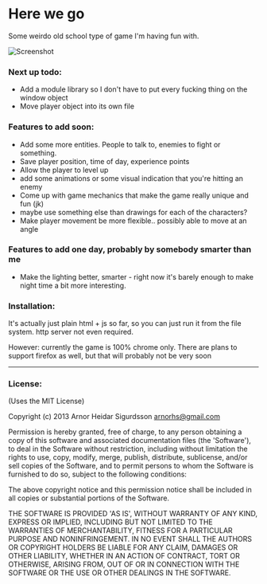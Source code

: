 # Here we go

Some weirdo old school type of game I'm having fun with.

![Screenshot](http://f.cl.ly/items/083a2J3c0l3o3n0w1D29/Screen%20Shot%202013-03-17%20at%2010.47.46%20PM.png)

### Next up todo:
- Add a module library so I don't have to put every fucking thing on the window object
- Move player object into its own file

### Features to add soon:
- Add some more entities. People to talk to, enemies to fight or something.
- Save player position, time of day, experience points
- Allow the player to level up
- add some animations or some visual indication that you're hitting an enemy
- Come up with game mechanics that make the game really unique and fun (jk)
- maybe use something else than drawings for each of the characters?
- Make player movement be more flexible.. possibly able to move at an angle

### Features to add one day, probably by somebody smarter than me
- Make the lighting better, smarter - right now it's barely enough to make
  night time a bit more interesting.

### Installation:

It's actually just plain html + js so far, so you can just run it from the file
system. http server not even required.

However: currently the game is 100% chrome only. There are plans to support
firefox as well, but that will probably not be very soon

---

### License:

(Uses the MIT License)

Copyright (c) 2013 Arnor Heidar Sigurdsson <arnorhs@gmail.com>

Permission is hereby granted, free of charge, to any person obtaining a
copy of this software and associated documentation files (the 'Software'), to
deal in the Software without restriction, including without limitation the rights
to use, copy, modify, merge, publish, distribute, sublicense, and/or sell copies
of the Software, and to permit persons to whom the Software is furnished to do
so, subject to the following conditions:

The above copyright notice and this permission notice shall be included in all
copies or substantial portions of the Software.

THE SOFTWARE IS PROVIDED 'AS IS', WITHOUT WARRANTY OF ANY KIND, EXPRESS OR
IMPLIED, INCLUDING BUT NOT LIMITED TO THE WARRANTIES OF MERCHANTABILITY, FITNESS
FOR A PARTICULAR PURPOSE AND NONINFRINGEMENT. IN NO EVENT SHALL THE AUTHORS OR
COPYRIGHT HOLDERS BE LIABLE FOR ANY CLAIM, DAMAGES OR OTHER LIABILITY, WHETHER
IN AN ACTION OF CONTRACT, TORT OR OTHERWISE, ARISING FROM, OUT OF OR IN
CONNECTION WITH THE SOFTWARE OR THE USE OR OTHER DEALINGS IN THE SOFTWARE.

